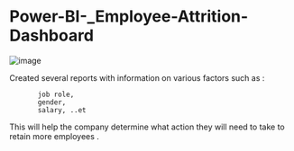 # Power-BI-_Employee-Attrition-Dashboard 



![image](https://github.com/SurbhiPandey22/Power-BI-_Employee-Attrition-Dashboard/assets/116813963/92aed3a1-1ca5-4e39-9499-d05ae746be71)



Created several reports with information on various factors such as :


           job role,
           gender,
           salary, ..et

This will help the company determine what action they will need to take to retain more employees .
